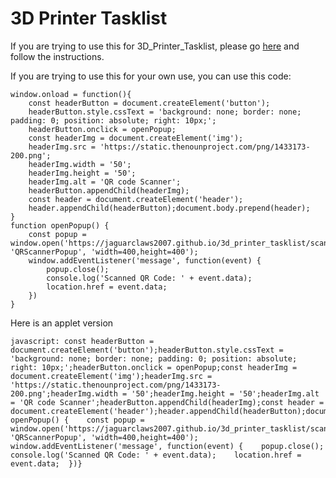 <div class="container">
  <h1>3D Printer Tasklist</h1>
  <p>If you are trying to use this for <span class="instructions">3D_Printer_Tasklist</span>, please go <a href="https://www.instructables.com/3D-Printer-Task-List/"> here</a> and follow the instructions.</p>
  <p>If you are trying to use this for your own use, you can use this code:</p>
  <div><pre><code id="code">window.onload = function(){
	const headerButton = document.createElement('button');
	headerButton.style.cssText = 'background: none; border: none; padding: 0; position: absolute; right: 10px;';
	headerButton.onclick = openPopup;
	const headerImg = document.createElement('img');
	headerImg.src = 'https://static.thenounproject.com/png/1433173-200.png';
	headerImg.width = '50';
	headerImg.height = '50';
	headerImg.alt = 'QR code Scanner';
	headerButton.appendChild(headerImg);
	const header = document.createElement('header');
	header.appendChild(headerButton);document.body.prepend(header);
}
function openPopup() {	
	const popup = window.open('https://jaguarclaws2007.github.io/3d_printer_tasklist/scan_qr_code.html', 'QRScannerPopup', 'width=400,height=400');  
	window.addEventListener('message', function(event) {
		popup.close();    
		console.log('Scanned QR Code: ' + event.data);    
		location.href = event.data;  
	})
}</code></pre></div>
  <p>Here is an applet version</p>
  <div><pre><code id="applet-code">javascript: const headerButton = document.createElement('button');headerButton.style.cssText = 'background: none; border: none; padding: 0; position: absolute; right: 10px;';headerButton.onclick = openPopup;const headerImg = document.createElement('img');headerImg.src = 'https://static.thenounproject.com/png/1433173-200.png';headerImg.width = '50';headerImg.height = '50';headerImg.alt = 'QR code Scanner';headerButton.appendChild(headerImg);const header = document.createElement('header');header.appendChild(headerButton);document.body.prepend(header);function openPopup() {	const popup = window.open('https://jaguarclaws2007.github.io/3d_printer_tasklist/scan_qr_code.html', 'QRScannerPopup', 'width=400,height=400');  window.addEventListener('message', function(event) {    popup.close();    console.log('Scanned QR Code: ' + event.data);    location.href = event.data;  })}</code></pre><div>
</div>
</body>
